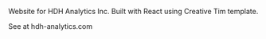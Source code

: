 Website for HDH Analytics Inc.
Built with React using Creative Tim template.

See at hdh-analytics.com
